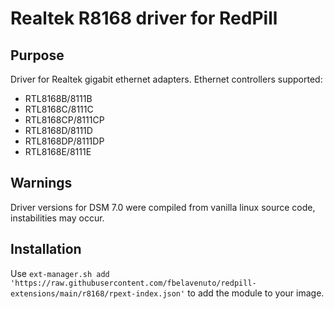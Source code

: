 # Realtek R8168 driver for RedPill

## Purpose

Driver for Realtek gigabit ethernet adapters. Ethernet controllers supported:

 - RTL8168B/8111B
 - RTL8168C/8111C
 - RTL8168CP/8111CP
 - RTL8168D/8111D
 - RTL8168DP/8111DP
 - RTL8168E/8111E

## Warnings

Driver versions for DSM 7.0 were compiled from vanilla linux source code, instabilities may occur.

## Installation

Use `ext-manager.sh add 'https://raw.githubusercontent.com/fbelavenuto/redpill-extensions/main/r8168/rpext-index.json'` 
to add the module to your image.
